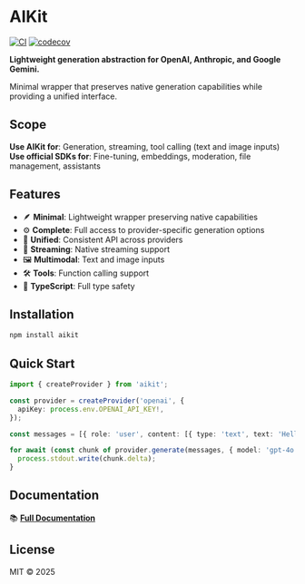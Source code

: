 # AIKit

[![CI](https://github.com/chinmaymk/aikit/workflows/CI/badge.svg)](https://github.com/chinmaymk/aikit/actions)
[![codecov](https://codecov.io/gh/chinmaymk/aikit/branch/main/graph/badge.svg)](https://codecov.io/gh/chinmaymk/aikit)

**Lightweight generation abstraction for OpenAI, Anthropic, and Google Gemini.**

Minimal wrapper that preserves native generation capabilities while providing a unified interface.

## Scope

**Use AIKit for**: Generation, streaming, tool calling (text and image inputs)  
**Use official SDKs for**: Fine-tuning, embeddings, moderation, file management, assistants

## Features

- 🪶 **Minimal**: Lightweight wrapper preserving native capabilities
- ⚙️ **Complete**: Full access to provider-specific generation options
- 🔄 **Unified**: Consistent API across providers
- 📡 **Streaming**: Native streaming support
- 🖼️ **Multimodal**: Text and image inputs
- 🛠️ **Tools**: Function calling support
- 📝 **TypeScript**: Full type safety

## Installation

```bash
npm install aikit
```

## Quick Start

```typescript
import { createProvider } from 'aikit';

const provider = createProvider('openai', {
  apiKey: process.env.OPENAI_API_KEY!,
});

const messages = [{ role: 'user', content: [{ type: 'text', text: 'Hello!' }] }];

for await (const chunk of provider.generate(messages, { model: 'gpt-4o' })) {
  process.stdout.write(chunk.delta);
}
```

## Documentation

📚 **[Full Documentation](https://chinmaymk.github.io/aikit/)**

## License

MIT © 2025
